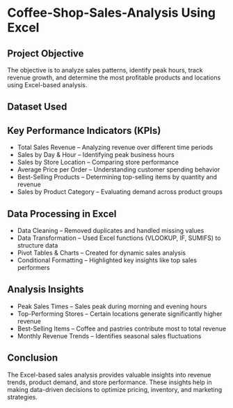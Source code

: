 # Coffee-Shop-Sales-Analysis Using Excel

## Project Objective

The objective is to analyze sales patterns, identify peak hours, track revenue growth, and determine the most profitable products and locations using Excel-based analysis.

## Dataset Used


## Key Performance Indicators (KPIs)
- Total Sales Revenue – Analyzing revenue over different time periods
- Sales by Day & Hour – Identifying peak business hours
- Sales by Store Location – Comparing store performance
- Average Price per Order – Understanding customer spending behavior
- Best-Selling Products – Determining top-selling items by quantity and revenue
- Sales by Product Category – Evaluating demand across product groups

## Data Processing in Excel
- Data Cleaning – Removed duplicates and handled missing values
- Data Transformation – Used Excel functions (VLOOKUP, IF, SUMIFS) to structure data
- Pivot Tables & Charts – Created for dynamic sales analysis
- Conditional Formatting – Highlighted key insights like top sales performers

## Analysis Insights
- Peak Sales Times – Sales peak during morning and evening hours
- Top-Performing Stores – Certain locations generate significantly higher revenue
- Best-Selling Items – Coffee and pastries contribute most to total revenue
- Monthly Revenue Trends – Identifies seasonal sales fluctuations

## Conclusion

The Excel-based sales analysis provides valuable insights into revenue trends, product demand, and store performance. These insights help in making data-driven decisions to optimize pricing, inventory, and marketing strategies.
